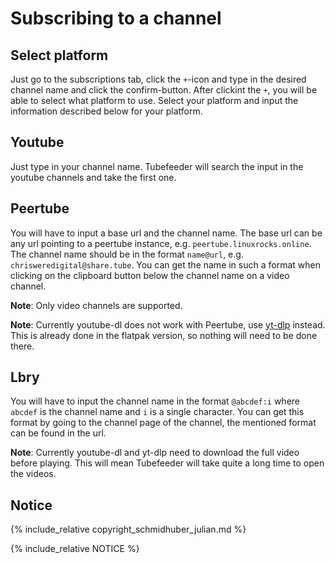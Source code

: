 # Subscribing to a channel

## Select platform

Just go to the subscriptions tab, click the `+`-icon and type in the desired channel name and click the confirm-button.
After clickint the `+`, you will be able to select what platform to use.
Select your platform and input the information described below for your platform.

## Youtube

Just type in your channel name. Tubefeeder will search the input in the youtube channels and take the first one.

## Peertube

You will have to input a base url and the channel name.
The base url can be any url pointing to a peertube instance, e.g. `peertube.linuxrocks.online`.
The channel name should be in the format `name@url`, e.g. `chrisweredigital@share.tube`.
You can get the name in such a format when clicking on the clipboard button below the channel name on a video channel.

__Note__: Only video channels are supported.

__Note__: Currently youtube-dl does not work with Peertube, use [yt-dlp](https://github.com/yt-dlp/yt-dlp) instead.
This is already done in the flatpak version, so nothing will need to be done there.

## Lbry

You will have to input the channel name in the format `@abcdef:i` where `abcdef` is the channel name and `i` 
is a single character. You can get this format by going to the channel page of the channel, the mentioned format 
can be found in the url.

__Note__: Currently youtube-dl and yt-dlp need to download the full video before playing.
This will mean Tubefeeder will take quite a long time to open the videos.

## Notice

{% include_relative copyright_schmidhuber_julian.md %}

{% include_relative NOTICE %}
